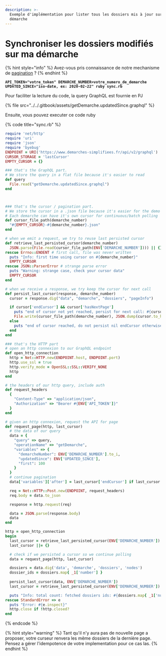 ```yaml
---
description: >-
  Exemple d'implémentation pour lister tous les dossiers mis à jour sur votre
  démarche
---
```


# Synchroniser les dossiers modifiés sur ma démarche

{% hint style="info" %}
Avez-vous pris connaissance de notre mechanisme de [pagination](../pagination.md) ?
{% endhint %}

<pre class="language-bash"><code class="lang-bash"><strong>API_TOKEN="votre_token" DEMARCHE_NUMBER=votre_numero_de_demarche UPDATED_SINCE="iso-date, ex: 2020-02-22" ruby sync.rb
</strong></code></pre>

Pour faciliter la lecture du code, la query GraphQL est fournie en PJ

{% file src="../../.gitbook/assets/getDemarche.updatedSince.graphql" %}

Ensuite, vous pouvez executer ce code ruby

{% code title="sync.rb" %}
```ruby
require 'net/http'
require 'uri'
require 'json'
require 'byebug'
ENDPOINT = URI('https://www.demarches-simplifiees.fr/api/v2/graphql')
CURSOR_STORAGE = 'lastCursor'
EMPTY_CURSOR = {}

### that's the GraphQL part.
# We store the query in a flat file because it's easier to read
def query
  File.read("getDemarche.updatedSince.graphql")
end



### that's the cursor / pagination part.
# We store the cursor in a .json file because it's easier for the demo
# Each demarche can have it's own cursor for continuous/batch polling
def cursor_file_path(demarche_number)
  "#{EMPTY_CURSOR}-#{demarche_number}.json"
end

# when we emit a request, we try to reuse last persisted cursor
def retrieve_last_persisted_cursor(demarche_number)
  JSON.parse(File.read(cursor_file_path(ENV['DEMARCHE_NUMBER']))) || {}
rescue Errno::ENOENT # first call, file was never written
  puts "Info: first time using cursor on #{demarche_number}"
  EMPTY_CURSOR
rescue JSON::ParserError # strange parse error
  puts "Warning: strange case, check your cursor data"
  EMPTY_CURSOR
end

# when we receive a response, we try keep the cursor for next call
def persist_last_cursor(response, demarche_number)
  cursor = response.dig("data", "demarche", "dossiers", "pageInfo")

  if cursor['endCursor'] && cursor['hasNextPage']
    puts "end of cursor not yet reached, persist for next call: #{cursor.inspect}"
    File.write(cursor_file_path(demarche_number), JSON.dump(cursor.to_h), mode: 'w')
  else
    puts "end of cursor reached, do not persist nil endCursor otherwise restart full listing: #{cursor.inspect}"
  end
end

### that's the HTTP part
# open an http connexion to our GraphQL endpoint
def open_http_connection
  http = Net::HTTP.new(ENDPOINT.host, ENDPOINT.port)
  http.use_ssl = true
  http.verify_mode = OpenSSL::SSL::VERIFY_NONE
  http
end

# the headers of our http query, include auth
def request_headers
  {
    "Content-Type" => "application/json",
    "Authorization" => "Bearer #{ENV['API_TOKEN']}"
  }
end

# given an http connexion, request the API for page
def request_page(http, last_cursor)
  # the data of our query
  data = {
    "query" => query,
    "operationName" => "getDemarche",
    "variables" => {
      "demarcheNumber": ENV['DEMARCHE_NUMBER'].to_i,
      "updatedSince": ENV['UPDATED_SINCE'],
      "first": 100
    }
  }
  # continue pagination
  data['variables']['after'] = last_cursor['endCursor'] if last_cursor

  req = Net::HTTP::Post.new(ENDPOINT, request_headers)
  req.body = data.to_json

  response = http.request(req)

  data = JSON.parse(response.body)
  data
end

http = open_http_connection
begin
  last_cursor = retrieve_last_persisted_cursor(ENV['DEMARCHE_NUMBER'])
  last_cursor ||= {}

  # check if we persisted a cursor so we continue polling
  data = request_page(http, last_cursor)

  dossiers = data.dig('data', 'demarche', 'dossiers', 'nodes')
  dossier_ids = dossiers.map{ _1['number'] }
  
  persist_last_cursor(data, ENV['DEMARCHE_NUMBER'])
  last_cursor = retrieve_last_persisted_cursor(ENV['DEMARCHE_NUMBER'])

  puts "Info: total count: fetched dossiers ids: #{dossiers.map{ _1['number'] }.join(', ')}" 
rescue StandardError => e
  puts "Error: #{e.inspect}"
  http.close if !http.closed?
end
```
{% endcode %}

{% hint style="warning" %}
Tant qu'il n'y aura pas de nouvelle page a proposer, votre curseur renvera les même dossiers de la dernière page. Pensez a gérer l'idempotence de votre implementation pour ce cas las.
{% endhint %}
